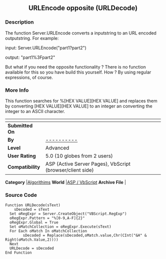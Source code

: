 ﻿<div align="center">

## URLEncode opposite \(URLDecode\)


</div>

### Description

The function Server.URLEncode converts a inputstring to an URL encoded outputstring. For example:

input: Server.URLEncode("part1?part2")

output: "part1%3Fpart2"

But what if you need the opposite functionality ? There is no function available for this so you have build this yourself. How ? By using regular expressions, of course.
 
### More Info
 
This function searches for %[HEX VALUE][HEX VALUE] and replaces them by converting [HEX VALUE][HEX VALUE] to an integer an converting the integer to an ASCII character.


<span>             |<span>
---                |---
**Submitted On**   |
**By**             |[\-\-\-\-\-\-\-\-\-\-](https://github.com/Planet-Source-Code/PSCIndex/blob/master/ByAuthor/empty.md)
**Level**          |Advanced
**User Rating**    |5.0 (10 globes from 2 users)
**Compatibility**  |ASP \(Active Server Pages\), VbScript \(browser/client side\)

**Category**       |[Algorithims](https://github.com/Planet-Source-Code/PSCIndex/blob/master/ByCategory/algorithims__4-29.md)
**World**          |[ASP / VbScript](https://github.com/Planet-Source-Code/PSCIndex/blob/master/ByWorld/asp-vbscript.md)
**Archive File**   |[](https://github.com/Planet-Source-Code/urlencode-opposite-urldecode__4-8056/archive/master.zip)





### Source Code

```
Function URLDecode(sText)
	sDecoded = sText
  Set oRegExpr = Server.CreateObject("VBScript.RegExp")
  oRegExpr.Pattern = "%[0-9,A-F]{2}"
  oRegExpr.Global = True
  Set oMatchCollection = oRegExpr.Execute(sText)
  For Each oMatch In oMatchCollection
		sDecoded = Replace(sDecoded,oMatch.value,Chr(CInt("&H" & Right(oMatch.Value,2))))
  Next
  URLDecode = sDecoded
End Function
```

